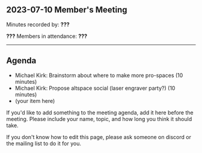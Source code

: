 ## 2023-07-10 Member's Meeting

Minutes recorded by: **???**

**???** Members in attendance: **???**

---

## Agenda

- Michael Kirk: Brainstorm about where to make more pro-spaces (10 minutes)
- Michael Kirk: Propose altspace social (laser engraver party?) (10 minutes)
- (your item here)

If you'd like to add something to the meeting agenda, add it here before the meeting.
Please include your name, topic, and how long you think it should take.

If you don't know how to edit this page, please ask someone on discord or the mailing list to do it for you.
